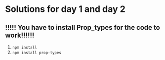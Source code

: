 # Solutions for day 1 and day 2

## !!!!! You have to install Prop_types for the code to work!!!!!!

1. `npm install`
2. `npm install prop-types`

